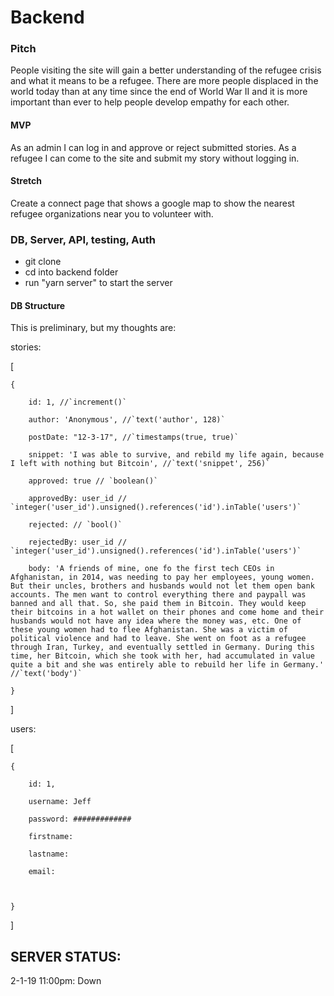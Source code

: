 # Backend

### Pitch

People visiting the site will gain a better understanding of the refugee crisis
and what it means to be a refugee. There are more people displaced in the world
today than at any time since the end of World War II and it is more important
than ever to help people develop empathy for each other.

#### MVP

As an admin I can log in and approve or reject submitted stories. As a refugee I
can come to the site and submit my story without logging in.

#### Stretch

Create a connect page that shows a google map to show the nearest refugee
organizations near you to volunteer with.

### DB, Server, API, testing, Auth

-   git clone
-   cd into backend folder
-   run "yarn server" to start the server

#### DB Structure

This is preliminary, but my thoughts are:

stories:

[

    {

        id: 1, //`increment()`

        author: 'Anonymous', //`text('author', 128)`

        postDate: "12-3-17", //`timestamps(true, true)`

        snippet: 'I was able to survive, and rebild my life again, because I left with nothing but Bitcoin', //`text('snippet', 256)`

        approved: true // `boolean()`

        approvedBy: user_id // `integer('user_id').unsigned().references('id').inTable('users')`

        rejected: // `bool()`

        rejectedBy: user_id // `integer('user_id').unsigned().references('id').inTable('users')`

        body: 'A friends of mine, one fo the first tech CEOs in Afghanistan, in 2014, was needing to pay her employees, young women. But their uncles, brothers and husbands would not let them open bank accounts. The men want to control everything there and paypall was banned and all that. So, she paid them in Bitcoin. They would keep their bitcoins in a hot wallet on their phones and come home and their husbands would not have any idea where the money was, etc. One of these young women had to flee Afghanistan. She was a victim of political violence and had to leave. She went on foot as a refugee through Iran, Turkey, and eventually settled in Germany. During this time, her Bitcoin, which she took with her, had accumulated in value quite a bit and she was entirely able to rebuild her life in Germany.' //`text('body')`

    }

]

users:

[

    {

        id: 1,

        username: Jeff

        password: #############

        firstname:

        lastname:

        email:



    }

]

## SERVER STATUS:

2-1-19 11:00pm: Down

